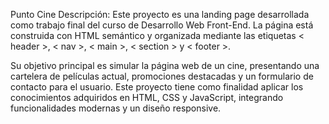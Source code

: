 Punto Cine
Descripción:
Este proyecto es una landing page desarrollada como trabajo final del curso de Desarrollo Web Front-End. La página está construida con HTML semántico y organizada mediante las etiquetas < header >, < nav >, < main >, < section > y < footer >.

Su objetivo principal es simular la página web de un cine, presentando una cartelera de películas actual, promociones destacadas y un formulario de contacto para el usuario. Este proyecto tiene como finalidad aplicar los conocimientos adquiridos en HTML, CSS y JavaScript, integrando funcionalidades modernas y un diseño responsive.
